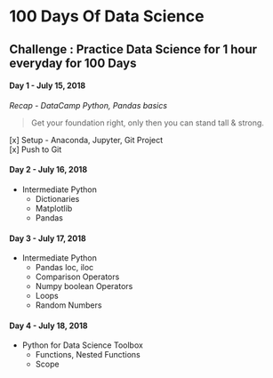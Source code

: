 # 100 Days Of Data Science
## Challenge : Practice Data Science for 1 hour everyday for 100 Days
#### Day 1 - July 15, 2018
*Recap - DataCamp Python, Pandas basics*
> Get your foundation right, only then you can stand tall & strong.  

[x] Setup - Anaconda, Jupyter, Git Project  
[x] Push to Git

#### Day 2 - July 16, 2018
- Intermediate Python  
  - Dictionaries
  - Matplotlib
  - Pandas

#### Day 3 - July 17, 2018
- Intermediate Python
  - Pandas loc, iloc
  - Comparison Operators
  - Numpy boolean Operators
  - Loops
  - Random Numbers

#### Day 4 - July 18, 2018
- Python for Data Science Toolbox
  - Functions, Nested Functions
  - Scope
